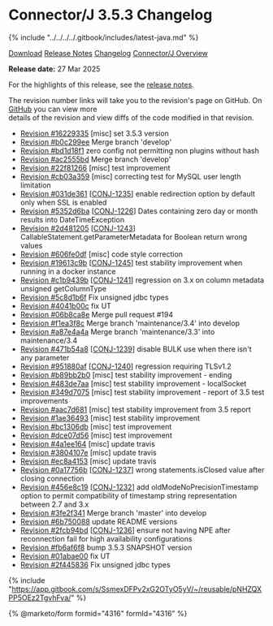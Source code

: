 # Connector/J 3.5.3 Changelog

{% include "../../../../.gitbook/includes/latest-java.md" %}

<a href="https://mariadb.com/downloads/connectors/connectors-data-access/java8-connector" class="button primary">Download</a> <a href="../../3.5/3.5.3.md" class="button secondary">Release Notes</a> <a href="3.5.3.md" class="button secondary">Changelog</a> <a href="https://app.gitbook.com/s/CjGYMsT2MVP4nd3IyW2L/mariadb-connector-j/about-mariadb-connector-j" class="button secondary">Connector/J Overview</a>

**Release date:** 27 Mar 2025

For the highlights of this release, see the [release notes](../../3.5/3.5.3.md).

The revision number links will take you to the revision's page on GitHub. On [GitHub](https://github.com/MariaDB/mariadb-connector-j) you can view more\
details of the revision and view diffs of the code modified in that revision.

* [Revision #16229335](https://github.com/mariadb-corporation/mariadb-connector-j/commit/16229335) \[misc] set 3.5.3 version
* [Revision #b0c299ee](https://github.com/mariadb-corporation/mariadb-connector-j/commit/b0c299ee) Merge branch 'develop'
* [Revision #bd1d18f1](https://github.com/mariadb-corporation/mariadb-connector-j/commit/bd1d18f1) zero config not permitting non plugins without hash
* [Revision #ac2555bd](https://github.com/mariadb-corporation/mariadb-connector-j/commit/ac2555bd) Merge branch 'develop'
* [Revision #22f81266](https://github.com/mariadb-corporation/mariadb-connector-j/commit/22f81266) \[misc] test improvement
* [Revision #cb03a359](https://github.com/mariadb-corporation/mariadb-connector-j/commit/cb03a359) \[misc] correcting test for MySQL user length limitation
* [Revision #031de361](https://github.com/mariadb-corporation/mariadb-connector-j/commit/031de361) \[[CONJ-1235](https://jira.mariadb.org/browse/CONJ-1235)] enable redirection option by default only when SSL is enabled
* [Revision #5352d6ba](https://github.com/mariadb-corporation/mariadb-connector-j/commit/5352d6ba) \[[CONJ-1226](https://jira.mariadb.org/browse/CONJ-1226)] Dates containing zero day or month results into DateTimeException
* [Revision #2d481205](https://github.com/mariadb-corporation/mariadb-connector-j/commit/2d481205) \[[CONJ-1243](https://jira.mariadb.org/browse/CONJ-1243)] CallableStatement.getParameterMetadata for Boolean return wrong values
* [Revision #606fe0df](https://github.com/mariadb-corporation/mariadb-connector-j/commit/606fe0df) \[misc] code style correction
* [Revision #19613c9b](https://github.com/mariadb-corporation/mariadb-connector-j/commit/19613c9b) \[[CONJ-1245](https://jira.mariadb.org/browse/CONJ-1245)] test stability improvement when running in a docker instance
* [Revision #c1b9439b](https://github.com/mariadb-corporation/mariadb-connector-j/commit/c1b9439b) \[[CONJ-1241](https://jira.mariadb.org/browse/CONJ-1241)] regression on 3.x on column metadata unsigned getColumnType
* [Revision #5c8d1b6f](https://github.com/mariadb-corporation/mariadb-connector-j/commit/5c8d1b6f) Fix unsigned jdbc types
* [Revision #4041b00c](https://github.com/mariadb-corporation/mariadb-connector-j/commit/4041b00c) fix UT
* [Revision #06b8ca8e](https://github.com/mariadb-corporation/mariadb-connector-j/commit/06b8ca8e) Merge pull request #194
* [Revision #f1ea3f8c](https://github.com/mariadb-corporation/mariadb-connector-j/commit/f1ea3f8c) Merge branch 'maintenance/3.4' into develop
* [Revision #a87e4a4a](https://github.com/mariadb-corporation/mariadb-connector-j/commit/a87e4a4a) Merge branch 'maintenance/3.3' into maintenance/3.4
* [Revision #471b54a8](https://github.com/mariadb-corporation/mariadb-connector-j/commit/471b54a8) \[[CONJ-1239](https://jira.mariadb.org/browse/CONJ-1239)] disable BULK use when there isn't any parameter
* [Revision #951880af](https://github.com/mariadb-corporation/mariadb-connector-j/commit/951880af) \[[CONJ-1240](https://jira.mariadb.org/browse/CONJ-1240)] regression requiring TLSv1.2
* [Revision #b89bb2b0](https://github.com/mariadb-corporation/mariadb-connector-j/commit/b89bb2b0) \[misc] test stability improvement - ending
* [Revision #483de7aa](https://github.com/mariadb-corporation/mariadb-connector-j/commit/483de7aa) \[misc] test stability improvement - localSocket
* [Revision #349d7075](https://github.com/mariadb-corporation/mariadb-connector-j/commit/349d7075) \[misc] test stability improvement - report of 3.5 test improvements
* [Revision #aac7d681](https://github.com/mariadb-corporation/mariadb-connector-j/commit/aac7d681) \[misc] test stability improvement from 3.5 report
* [Revision #1ae36493](https://github.com/mariadb-corporation/mariadb-connector-j/commit/1ae36493) \[misc] test stability improvement
* [Revision #bc1306db](https://github.com/mariadb-corporation/mariadb-connector-j/commit/bc1306db) \[misc] test improvement
* [Revision #dce07d56](https://github.com/mariadb-corporation/mariadb-connector-j/commit/dce07d56) \[misc] test improvement
* [Revision #4a1ee164](https://github.com/mariadb-corporation/mariadb-connector-j/commit/4a1ee164) \[misc] update travis
* [Revision #3804107e](https://github.com/mariadb-corporation/mariadb-connector-j/commit/3804107e) \[misc] update travis
* [Revision #ec8a4153](https://github.com/mariadb-corporation/mariadb-connector-j/commit/ec8a4153) \[misc] update travis
* [Revision #0a17756b](https://github.com/mariadb-corporation/mariadb-connector-j/commit/0a17756b) \[[CONJ-1237](https://jira.mariadb.org/browse/CONJ-1237)] wrong statements.isClosed value after closing connection
* [Revision #456e8c19](https://github.com/mariadb-corporation/mariadb-connector-j/commit/456e8c19) \[[CONJ-1232](https://jira.mariadb.org/browse/CONJ-1232)] add oldModeNoPrecisionTimestamp option to permit compatibility of timestamp string representation between 2.7 and 3.x
* [Revision #3fe2f341](https://github.com/mariadb-corporation/mariadb-connector-j/commit/3fe2f341) Merge branch 'master' into develop
* [Revision #6b750088](https://github.com/mariadb-corporation/mariadb-connector-j/commit/6b750088) update README versions
* [Revision #2fcb94bd](https://github.com/mariadb-corporation/mariadb-connector-j/commit/2fcb94bd) \[[CONJ-1236](https://jira.mariadb.org/browse/CONJ-1236)] ensure not having NPE after reconnection fail for high availability configurations
* [Revision #fb6af6f8](https://github.com/mariadb-corporation/mariadb-connector-j/commit/fb6af6f8) bump 3.5.3 SNAPSHOT version
* [Revision #01abae00](https://github.com/mariadb-corporation/mariadb-connector-j/commit/01abae00) fix UT
* [Revision #2f445836](https://github.com/mariadb-corporation/mariadb-connector-j/commit/2f445836) Fix unsigned jdbc types

{% include "https://app.gitbook.com/s/SsmexDFPv2xG2OTyO5yV/~/reusable/pNHZQXPP5OEz2TgvhFva/" %}

{% @marketo/form formid="4316" formId="4316" %}
